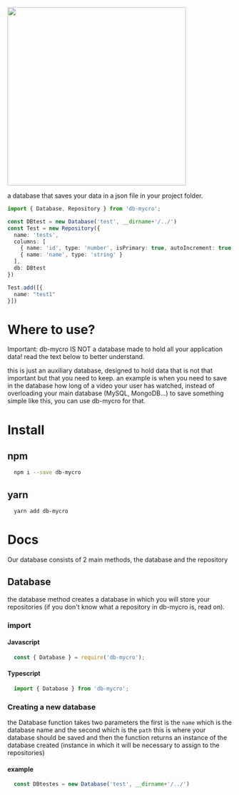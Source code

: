[<img src="https://ik.imagekit.io/Theryston/Frame_1__1__jeC54DOiF.png" width="400px">](https://www.npmjs.com/package/db-mycro)

a database that saves your data in a json file in your project folder.

```ts
import { Database, Repository } from 'db-mycro';

const DBtest = new Database('test', __dirname+'/../')
const Test = new Repository({
  name: 'tests',
  columns: [
    { name: 'id', type: 'number', isPrimary: true, autoIncrement: true },
    { name: 'name', type: 'string' }
  ],
  db: DBtest
})

Test.add([{
  name: "test1"
}])
```

# Where to use?
Important: db-mycro IS NOT a database made to hold all your application data! read the text below to better understand. 

this is just an auxiliary database, designed to hold data that is not that important but that you need to keep. an example is when you need to save in the database how long of a video your user has watched, instead of overloading your main database (MySQL, MongoDB...) to save something simple like this, you can use db-mycro for that.

# Install

## npm
```bash
  npm i --save db-mycro
```

## yarn
```bash
  yarn add db-mycro
```

# Docs
Our database consists of 2 main methods, the database and the repository

## Database
the database method creates a database in which you will store your repositories (if you don't know what a repository in db-mycro is, read on).

### import
#### Javascript
```js
  const { Database } = require('db-mycro');
```
#### Typescript
```ts
  import { Database } from 'db-mycro';
```

### Creating a new database
the Database function takes two parameters the first is the ```name``` which is the database name and the second which is the ```path``` this is where your database should be saved and then the function returns an instance of the database created (instance in which it will be necessary to assign to the repositories)

#### example
```ts
  const DBtestes = new Database('test', __dirname+'/../')
```

